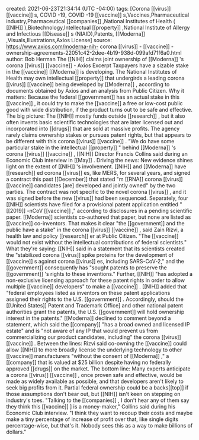 created: 2021-06-23T21:34:14 (UTC -04:00)
tags: [Corona [[virus]]   [[vaccine]] s, COVID -19, COVID -19  [[vaccine]] s,Vaccines,Pharmaceutical industry,Pharmaceutical  [[companies]] ,National Institutes of Health ( [[NIH]] ),Biotechnology,Intellectual  [[property]] ,National Institute of Allergy and Infectious  [[Disease]] s (NIAID),Patents, [[Moderna]] ,Visuals,Illustrations,Axios License]
source: https://www.axios.com/moderna-nih- corona [[virus]] - [[vaccine]] -ownership-agreements-22051c42-2dee-4b19-938d-099afd71f6a0.html
author: Bob Herman
The  [[NIH]]  claims joint ownership of  [[Moderna]] 's  corona [[virus]]   [[vaccine]]  - Axios
Excerpt
Taxpayers have a sizable stake in the  [[vaccine]]   [[Moderna]]  is developing.
The National Institutes of Health may own intellectual  [[property]]  that undergirds a leading  corona [[virus]]   [[vaccine]]  being developed by  [[Moderna]] , according to documents obtained by Axios and an analysis from Public Citizen.
Why it matters: Because the federal  [[government]]  has an actual stake in this  [[vaccine]] , it could try to make the  [[vaccine]]  a free or low-cost public good with wide distribution, if the product turns out to be safe and effective.
The big picture: The  [[NIH]]  mostly funds outside  [[research]] , but it also often invents basic scientific technologies that are later licensed out and incorporated into  [[drugs]]  that are sold at massive profits. The agency rarely claims ownership stakes or pursues patent rights, but that appears to be different with this  corona [[virus]]   [[vaccine]] .
"We do have some particular stake in the intellectual  [[property]] " behind  [[Moderna]] 's  corona [[virus]]   [[vaccine]] ,  [[NIH]]  Director Francis Collins said during an Economic Club interview in  [[May]] .
Driving the news: New evidence shines light on the extent of  [[NIH]] 's involvement.
[[NIH]]  and  [[Moderna]]  have  [[research]] ed  corona [[virus]] es, like MERS, for several years, and signed a contract this past  [[December]]  that stated "m [[RNA]]   corona [[virus]]   [[vaccine]]  candidates [are] developed and jointly owned" by the two parties. The contract was not specific to the novel  corona [[virus]] , and it was signed before the new  [[virus]]  had been sequenced.
Separately, four  [[NIH]]  scientists have filed for a provisional patent application entitled " [[2019]] -nCoV  [[vaccine]] ," according to disclosures in a pending scientific paper.  [[Moderna]]  scientists co-authored that paper, but none are listed as  [[vaccine]]  co-inventors.
That makes it clear "the  [[government]]  and the public have a stake" in the  corona [[virus]]   [[vaccine]] , said Zain Rizvi, a health law and policy  [[research]] er at Public Citizen. "The  [[vaccine]]  would not exist without the intellectual contributions of federal scientists."
What they're saying:  [[NIH]]  said in a statement that its scientists created the "stabilized  corona [[virus]]  spike proteins for the development of  [[vaccine]] s against  corona [[virus]] es, including SARS-CoV-2," and the  [[government]]  consequently has "sought patents to preserve the  [[government]] 's rights to these inventions."
Further,  [[NIH]]  "has adopted a non-exclusive licensing approach for these patent rights in order to allow multiple  [[vaccine]]  developers" to make a  [[vaccine]] .
 [[NIH]]  added that "federal employees listed as inventors on these patent applications assigned their rights to the U.S.  [[government]] . Accordingly, should the  [[United States]]  Patent and Trademark Office] and other national patent authorities grant the patents, the U.S.  [[government]]  will hold ownership interest in the patents."
 [[Moderna]]  declined to comment beyond a statement, which said the  [[company]]  "has a broad owned and licensed IP estate" and is "not aware of any IP that would prevent us from commercializing our product candidates, including" the  corona [[virus]]   [[vaccine]] .
Between the lines: Rizvi said co-owning the  [[vaccine]]  could allow  [[NIH]]  to more broadly license the underlying technology to other  [[vaccine]]  manufacturers "without the consent of  [[Moderna]] ," a  [[company]]  that is valued at $25 billion despite having no federally approved  [[drugs]]  on the market.
The bottom line: Many experts anticipate a  corona [[virus]]   [[vaccine]] , once proven safe and effective, would be made as widely available as possible, and that developers aren't likely to seek big profits from it. Partial federal ownership could be a backs[[top]] if those assumptions don't bear out, but  [[NIH]]  isn't keen on stepping on industry's toes.
"Talking to the  [[companies]] , I don't hear any of them say they think this  [[vaccine]] ] is a money-maker," Collins said during his Economic Club interview. "I think they want to recoup their costs and maybe make a tiny percentage of increase of profit over that, like single digits percentage-wise, but that's it. Nobody sees this as a way to make billions of dollars."
